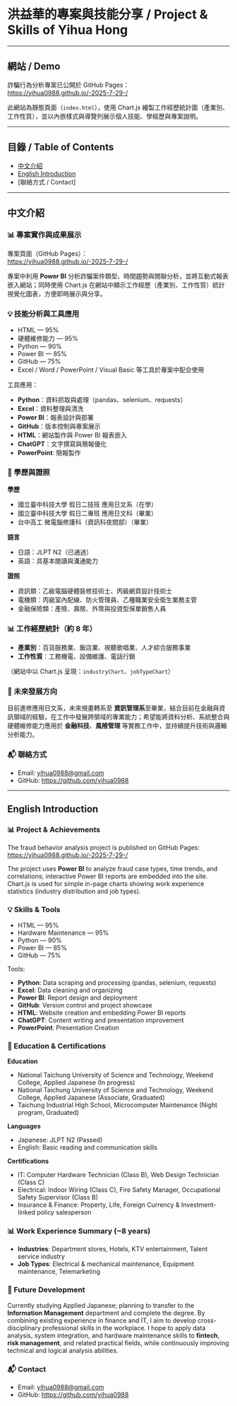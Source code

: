 # 洪益華的專案與技能分享 / Project & Skills of Yihua Hong

---

## 網站 / Demo
詐騙行為分析專案已公開於 GitHub Pages：  
https://yihua0988.github.io/-2025-7-29-/

此網站為靜態頁面（`index.html`），使用 Chart.js 繪製工作經歷統計圖（產業別、工作性質），並以內嵌樣式與導覽列展示個人技能、學經歷與專案說明。

---

## 目錄 / Table of Contents
- [中文介紹](#中文介紹)
- [English Introduction](#english-introduction)
- [聯絡方式 / Contact]

---

## 中文介紹

### 📊 專案實作與成果展示
專案頁面（GitHub Pages）：  
https://yihua0988.github.io/-2025-7-29-/

專案中利用 **Power BI** 分析詐騙案件類型、時間趨勢與關聯分析，並將互動式報表嵌入網站；同時使用 Chart.js 在網站中顯示工作經歷（產業別、工作性質）統計視覺化圖表，方便即時展示與分享。

### 💡 技能分析與工具應用
- HTML — 95%  
- 硬體維修能力 — 95%  
- Python — 90%  
- Power BI — 85%  
- GitHub — 75%  
- Excel / Word / PowerPoint / Visual Basic 等工具於專案中配合使用

工具應用：
- **Python**：資料抓取與處理（pandas、selenium、requests）  
- **Excel**：資料整理與清洗  
- **Power BI**：報表設計與部署  
- **GitHub**：版本控制與專案展示  
- **HTML**：網站製作與 Power BI 報表嵌入  
- **ChatGPT**：文字撰寫與簡報優化
- **PowerPoint**: 簡報製作

### 📜 學歷與證照
**學歷**
- 國立臺中科技大學 假日二技班 應用日文系（在學）  
- 國立臺中科技大學 假日二專班 應用日文科（畢業）  
- 台中高工 微電腦修護科（資訊科夜間部）（畢業）

**語言**
- 日語：JLPT N2（已通過）  
- 英語：具基本閱讀與溝通能力

**證照**
- 資訊類：乙級電腦硬體裝修技術士、丙級網頁設計技術士  
- 電機類：丙級室內配線、防火管理員、乙種職業安全衛生業務主管  
- 金融保險類：產險、壽險、外幣與投資型保單銷售人員

### 📊 工作經歷統計（約 8 年）
- **產業別**：百貨服務業、飯店業、視聽歌唱業、人才綜合服務事業  
- **工作性質**：工務機電、設備維護、電話行銷  

（網站中以 Chart.js 呈現：`industryChart`、`jobTypeChart`）

### 🎯 未來發展方向
目前進修應用日文系，未來規畫轉系至 **資訊管理系**至畢業，結合目前在金融與資訊領域的經驗，在工作中發展跨領域的專業能力；希望能將資料分析、系統整合與硬體維修能力應用於 **金融科技**、**風險管理** 等實務工作中，並持續提升技術與邏輯分析能力。  

### 📬 聯絡方式
- Email: [yihua0988@gmail.com](mailto:yihua0988@gmail.com)  
- GitHub: https://github.com/yihua0988

---

## English Introduction

### 📊 Project & Achievements
The fraud behavior analysis project is published on GitHub Pages:  
https://yihua0988.github.io/-2025-7-29-/

The project uses **Power BI** to analyze fraud case types, time trends, and correlations; interactive Power BI reports are embedded into the site. Chart.js is used for simple in-page charts showing work experience statistics (industry distribution and job types).

### 💡 Skills & Tools
- HTML — 95%  
- Hardware Maintenance — 95%  
- Python — 90%  
- Power BI — 85%  
- GitHub — 75%

Tools:
- **Python**: Data scraping and processing (pandas, selenium, requests)  
- **Excel**: Data cleaning and organizing  
- **Power BI**: Report design and deployment  
- **GitHub**: Version control and project showcase  
- **HTML**: Website creation and embedding Power BI reports  
- **ChatGPT**: Content writing and presentation improvement
- **PowerPoint**: Presentation Creation

### 📜 Education & Certifications
**Education**
- National Taichung University of Science and Technology, Weekend College, Applied Japanese (In progress)  
- National Taichung University of Science and Technology, Weekend College, Applied Japanese (Associate, Graduated)  
- Taichung Industrial High School, Microcomputer Maintenance (Night program, Graduated)

**Languages**
- Japanese: JLPT N2 (Passed)  
- English: Basic reading and communication skills

**Certifications**
- IT: Computer Hardware Technician (Class B), Web Design Technician (Class C)  
- Electrical: Indoor Wiring (Class C), Fire Safety Manager, Occupational Safety Supervisor (Class B)  
- Insurance & Finance: Property, Life, Foreign Currency & Investment-linked policy salesperson

### 📊 Work Experience Summary (~8 years)
- **Industries**: Department stores, Hotels, KTV entertainment, Talent service industry  
- **Job Types**: Electrical & mechanical maintenance, Equipment maintenance, Telemarketing

### 🎯 Future Development
Currently studying Applied Japanese; planning to transfer to the **Information Management** department and complete the degree. By combining existing experience in finance and IT, I aim to develop cross-disciplinary professional skills in the workplace. I hope to apply data analysis, system integration, and hardware maintenance skills to **fintech**, **risk management**, and related practical fields, while continuously improving technical and logical analysis abilities.

### 📬 Contact
- Email: [yihua0988@gmail.com](mailto:yihua0988@gmail.com)  
- GitHub: https://github.com/yihua0988

